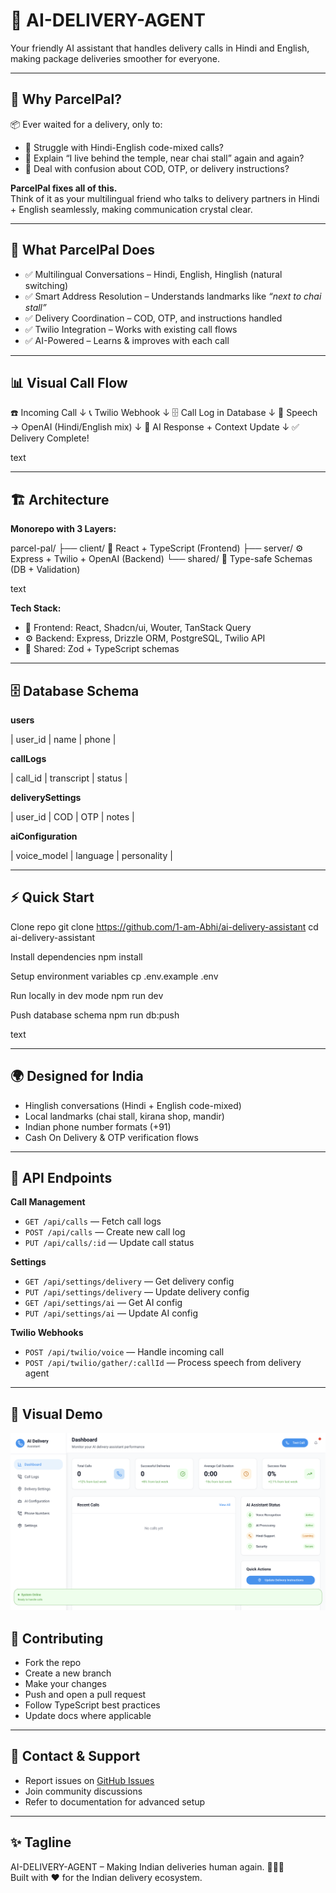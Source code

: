 # 🚚 AI-DELIVERY-AGENT

Your friendly AI assistant that handles delivery calls in Hindi and English, making package deliveries smoother for everyone.

---

## 🌟 Why ParcelPal?

📦 Ever waited for a delivery, only to:  
- 🤯 Struggle with Hindi-English code-mixed calls?  
- 📍 Explain “I live behind the temple, near chai stall” again and again?  
- 💸 Deal with confusion about COD, OTP, or delivery instructions?

**ParcelPal fixes all of this.**  
Think of it as your multilingual friend who talks to delivery partners in Hindi + English seamlessly, making communication crystal clear.

---

## 🎯 What ParcelPal Does

- ✅ Multilingual Conversations – Hindi, English, Hinglish (natural switching)  
- ✅ Smart Address Resolution – Understands landmarks like *“next to chai stall”*  
- ✅ Delivery Coordination – COD, OTP, and instructions handled  
- ✅ Twilio Integration – Works with existing call flows  
- ✅ AI-Powered – Learns & improves with each call  

---

## 📊 Visual Call Flow

☎️ Incoming Call
↓
📞 Twilio Webhook
↓
🗄️ Call Log in Database
↓
🎤 Speech → OpenAI (Hindi/English mix)
↓
🧠 AI Response + Context Update
↓
✅ Delivery Complete!

text

---

## 🏗️ Architecture

**Monorepo with 3 Layers:**

parcel-pal/
├── client/ 🎨 React + TypeScript (Frontend)
├── server/ ⚙️ Express + Twilio + OpenAI (Backend)
└── shared/ 🔄 Type-safe Schemas (DB + Validation)

text

**Tech Stack:**

- 🎨 Frontend: React, Shadcn/ui, Wouter, TanStack Query  
- ⚙️ Backend: Express, Drizzle ORM, PostgreSQL, Twilio API  
- 🔄 Shared: Zod + TypeScript schemas  

---

## 🗄️ Database Schema

**users**

| user_id | name | phone |

**callLogs**

| call_id | transcript | status |

**deliverySettings**

| user_id | COD | OTP | notes |

**aiConfiguration**

| voice_model | language | personality |

---

## ⚡ Quick Start

Clone repo
git clone https://github.com/1-am-Abhi/ai-delivery-assistant
cd ai-delivery-assistant

Install dependencies
npm install

Setup environment variables
cp .env.example .env

Run locally in dev mode
npm run dev

Push database schema
npm run db:push

text

---

## 🌍 Designed for India

- Hinglish conversations (Hindi + English code-mixed)  
- Local landmarks (chai stall, kirana shop, mandir)  
- Indian phone number formats (+91)  
- Cash On Delivery & OTP verification flows  

---

## 🔌 API Endpoints

**Call Management**

- `GET /api/calls` — Fetch call logs  
- `POST /api/calls` — Create new call log  
- `PUT /api/calls/:id` — Update call status  

**Settings**

- `GET /api/settings/delivery` — Get delivery config  
- `PUT /api/settings/delivery` — Update delivery config  
- `GET /api/settings/ai` — Get AI config  
- `PUT /api/settings/ai` — Update AI config  

**Twilio Webhooks**

- `POST /api/twilio/voice` — Handle incoming call  
- `POST /api/twilio/gather/:callId` — Process speech from delivery agent  

---

## 👀 Visual Demo

![Dashboard Screenshot](https://raw.githubusercontent.com/1-am-Abhi/ai-delivery-assistant/main/Assets/Dashboard.png)

## 🤝 Contributing

- Fork the repo  
- Create a new branch  
- Make your changes  
- Push and open a pull request  
- Follow TypeScript best practices  
- Update docs where applicable  

---

## 📧 Contact & Support

- Report issues on [GitHub Issues](https://github.com/1-am-Abhi/ai-delivery-assistant/issues)  
- Join community discussions  
- Refer to documentation for advanced setup  

---

## ✨ Tagline

AI-DELIVERY-AGENT – Making Indian deliveries human again. 🚚🇮🇳  
Built with ❤️ for the Indian delivery ecosystem.
